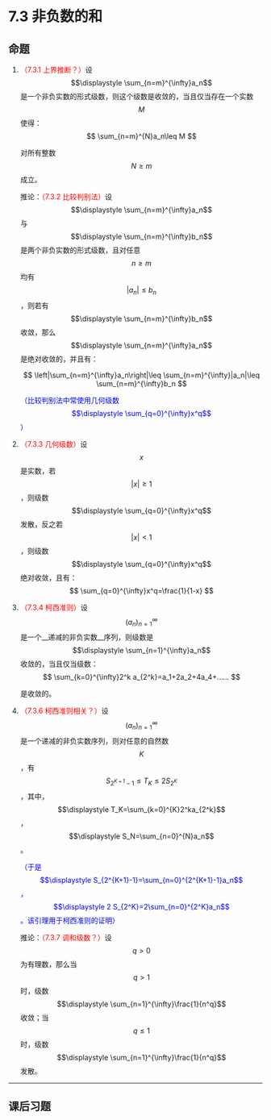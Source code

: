 # 7.3 非负数的和

## 命题

1. <font color=red>（7.3.1 上界推断？）</font>设$$\displaystyle \sum_{n=m}^{\infty}a_n$$是一个非负实数的形式级数，则这个级数是收敛的，当且仅当存在一个实数$$M$$使得：
	$$
	\sum_{n=m}^{N}a_n\leq M
	$$
	
	对所有整数$$N\geq m$$成立。
	
	推论：<font color=red>（7.3.2 比较判别法）</font>设$$\displaystyle \sum_{n=m}^{\infty}a_n$$与$$\displaystyle \sum_{n=m}^{\infty}b_n$$是两个非负实数的形式级数，且对任意$$n\geq m$$均有$$|a_n|\leq b_n$$，则若有$$\displaystyle \sum_{n=m}^{\infty}b_n$$收敛，那么$$\displaystyle \sum_{n=m}^{\infty}a_n$$是绝对收敛的，并且有：
	
	$$
	\left|\sum_{n=m}^{\infty}a_n\right|\leq \sum_{n=m}^{\infty}|a_n|\leq \sum_{n=m}^{\infty}b_n
	$$
	
	<font color=blue>（比较判别法中常使用几何级数$$\displaystyle \sum_{q=0}^{\infty}x^q$$）</font>
	
2. <font color=red>（7.3.3 几何级数）</font>设$$x$$是实数，若$$|x|\geq 1$$，则级数$$\displaystyle \sum_{q=0}^{\infty}x^q$$发散，反之若$$|x|<1$$，则级数$$\displaystyle \sum_{q=0}^{\infty}x^q$$绝对收敛，且有：
	$$
	\sum_{q=0}^{\infty}x^q=\frac{1}{1-x}
	$$
	
3. <font color=red>（7.3.4 柯西准则）</font>设$$(a_n)_{n=1}^\infty$$是一个__递减的非负实数__序列，则级数是$$\displaystyle \sum_{n=1}^{\infty}a_n$$收敛的，当且仅当级数：
	$$
	\sum_{k=0}^{\infty}2^k a_{2^k}=a_1+2a_2+4a_4+……
	$$
	
	是收敛的。
	
4. <font color=red>（7.3.6 柯西准则相关？）</font>设$$(a_n)_{n=1}^\infty$$是一个递减的非负实数序列，则对任意的自然数$$K$$，有$$S_{2^{K+1}-1}\leq T_K\leq 2 S_{2^K}$$，其中，$$\displaystyle T_K=\sum_{k=0}^{K}2^ka_{2^k}$$，$$\displaystyle S_N=\sum_{n=0}^{N}a_n$$。

	<font color=blue>（于是$$\displaystyle S_{2^{K+1}-1}=\sum_{n=0}^{2^{K+1}-1}a_n$$，$$\displaystyle 2 S_{2^K}=2\sum_{n=0}^{2^K}a_n$$。该引理用于柯西准则的证明）</font>
	
	推论：<font color=red>（7.3.7 调和级数？）</font>设$$q>0$$为有理数，那么当$$q>1$$时，级数$$\displaystyle \sum_{n=1}^{\infty}\frac{1}{n^q}$$收敛；当$$q\leq 1$$时，级数$$\displaystyle \sum_{n=1}^{\infty}\frac{1}{n^q}$$发散。

---

## 课后习题